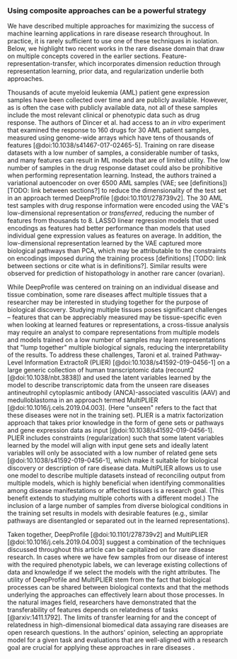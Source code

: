 ### Using composite approaches can be a powerful strategy

We have described multiple approaches for maximizing the success of machine learning applications in rare disease research throughout. 
In practice, it is rarely sufficient to use one of these techniques in isolation. 
Below, we highlight two recent works in the rare disease domain that draw on multiple concepts covered in the earlier sections. 
Feature-representation-transfer, which incorporates dimension reduction through representation learning, prior data, and regularization underlie both approaches.

Thousands of acute myeloid leukemia (AML) patient gene expression samples have been collected over time and are publicly available.
However, as is often the case with publicly available data, not all of these samples include the most relevant clinical or phenotypic data such as drug response.
The authors of Dincer et al. had access to an _in vitro_ experiment that examined the response to 160 drugs for 30 AML patient samples, measured using genome-wide arrays which have tens of thousands of features [@doi:10.1038/s41467-017-02465-5].
Training on rare disease datasets with a low number of samples, a considerable number of tasks, and many features can result in ML models that are of limited utility.
The low number of samples in the drug response dataset could also be prohibitive when performing representation learning.
Instead, the authors trained a variational autoencoder on over 6500 AML samples (VAE; see [definitions]) [TODO: link between sections?] to reduce the dimensionality of the test set in an approach termed DeepProfile [@doi:10.1101/278739v2].
The 30 AML test samples with drug response information were encoded using the VAE's low-dimensional representation or _transferred_, reducing the number of features from thousands to 8.
LASSO linear regression models that used encodings as features had better performance than models that used individual gene expression values as features on average.
In addition, the low-dimensional representation learned by the VAE captured more biological pathways than PCA, which may be attributable to the constraints on encodings imposed during the training process [definitions] [TODO: link between sections or cite what is in definitions?].
Similar results were observed for prediction of histopathology in another rare cancer (ovarian).

While DeepProfile was centered on training on an individual disease and tissue combination, some rare diseases affect multiple tissues that a researcher may be interested in studying together for the purpose of biological discovery. 
Studying multiple tissues poses significant challenges – features that can be appreciably measured may be tissue-specific even when looking at learned features or representations, a cross-tissue analysis may require an analyst to compare representations from multiple models and models trained on a low number of samples may learn representations that "lump together" multiple biological signals, reducing the interpretability of the results.
To address these challenges, Taroni et al. trained Pathway-Level Information ExtractoR (PLIER) [@doi:10.1038/s41592-019-0456-1] on a large generic collection of human transcriptomic data (recount2 [@doi:10.1038/nbt.3838]) and used the latent variables learned by the model to describe transcriptomic data from the unseen rare diseases antineutrophil cytoplasmic antibody (ANCA)-associated vasculitis (AAV) and medulloblastoma in an approach termed MultiPLIER [@doi:10.1016/j.cels.2019.04.003]. 
(Here "unseen" refers to the fact that these diseases were not in the training set).
PLIER is a matrix factorization approach that takes prior knowledge in the form of gene sets or pathways and gene expression data as input [@doi:10.1038/s41592-019-0456-1]. 
PLIER includes constraints (regularization) such that some latent variables learned by the model will align with input gene sets and ideally latent variables will only be associated with a low number of related gene sets [@doi:10.1038/s41592-019-0456-1], which make it suitable for biological discovery or description of rare disease data. 
MultiPLIER allows us to use one model to describe multiple datasets instead of reconciling output from multiple models, which is highly beneficial when identifying commonalities among disease manifestations or affected tissues is a research goal.
(This benefit extends to studying multiple cohorts with a different model.)
The inclusion of a large number of samples from diverse biological conditions in the training set results in models with desirable features (e.g., similar pathways are disentangled or separated out in the learned representations).

Taken together, DeepProfile [@doi:10.1101/278739v2] and MultiPLIER [@doi:10.1016/j.cels.2019.04.003] suggest a combination of the techniques discussed throughout this article can be capitalized on for rare disease research. 
In cases where we have few samples from our disease of interest with the required phenotypic labels, we can leverage existing collections of data and knowledge if we select the models with the right attributes. 
The utility of DeepProfile and MultiPLIER stem from the fact that biological processes can be shared between biological contexts and that the methods underlying the approaches can effectively learn about those processes. 
In the natural images field, researchers have demonstrated that the transferability of features depends on relatedness of tasks [@arxiv:1411.1792]. 
The limits of transfer learning for and the concept of relatedness in high-dimensional biomedical data assaying rare diseases are open research questions. 
In the authors' opinion, selecting an appropriate model for a given task and evaluations that are well-aligned with a research goal are crucial for applying these approaches in rare diseases .

